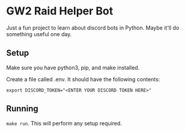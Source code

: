 # GW2 Raid Helper Bot

Just a fun project to learn about discord bots in Python. Maybe it'll do something useful one day.

## Setup

Make sure you have python3, pip, and make installed.

Create a file called .env. It should have the following contents:

    export DISCORD_TOKEN="<ENTER YOUR DISCORD TOKEN HERE>"

## Running

`make run`. This will perform any setup required.
